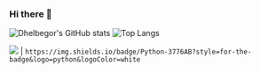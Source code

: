 ### Hi there 👋

<!--
**dhelbegor/dhelbegor** is a ✨ _special_ ✨ repository because its `README.md` (this file) appears on your GitHub profile.

Here are some ideas to get you started:

- 🔭 I’m currently working on ...
- 🌱 I’m currently learning ...
- 👯 I’m looking to collaborate on ...
- 🤔 I’m looking for help with ...
- 💬 Ask me about ...
- 📫 How to reach me: ...
- 😄 Pronouns: ...
- ⚡ Fun fact: ...
-->

![Dhelbegor's GitHub stats](https://github-readme-stats.vercel.app/api?username=dhelbegor&show_icons=true&theme=dark)
![Top Langs](https://github-readme-stats.vercel.app/api/top-langs/?username=dhelbegor&langs_count=10&count_private=false&layout=compact&theme=dark)

<img src="https://img.shields.io/badge/Python-3776AB?style=for-the-badge&logo=python&logoColor=white" /> | `https://img.shields.io/badge/Python-3776AB?style=for-the-badge&logo=python&logoColor=white`
